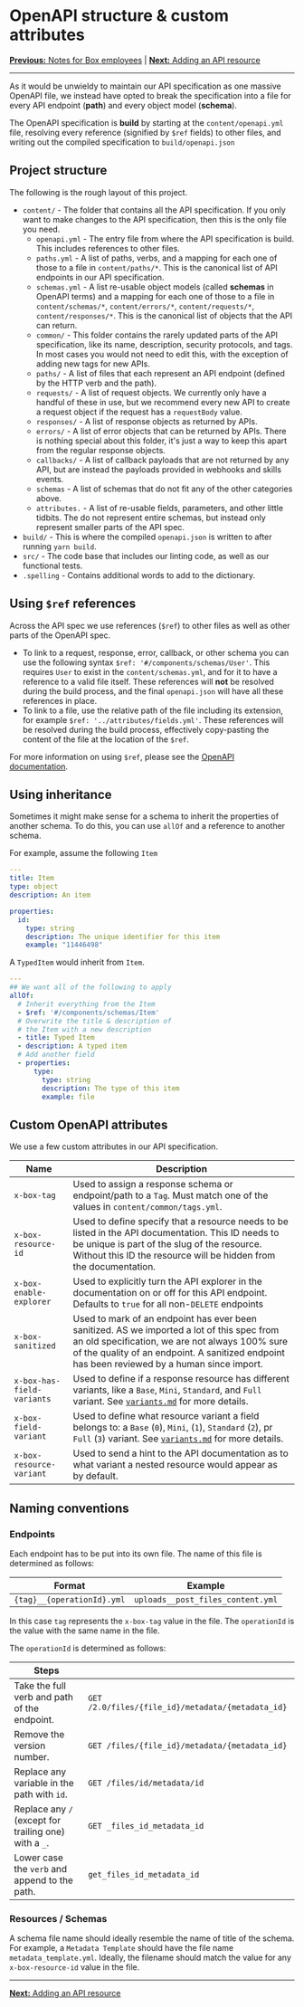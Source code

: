 # OpenAPI structure & custom attributes

[**Previous:** Notes for Box employees](./boxers.md) |
[**Next:** Adding an API resource](./add-resource.md)

---

As it would be unwieldy to maintain our API specification as one massive OpenAPI
file, we instead have opted to break the specification into a file for every API
endpoint (**path**) and every object model (**schema**).

The OpenAPI specification is **build** by starting at the `content/openapi.yml`
file, resolving every reference (signified by `$ref` fields) to other files, and
writing out the compiled specification to `build/openapi.json`

## Project structure

The following is the rough layout of this project.

- `content/` - The folder that contains all the API specification. If you only
  want to make changes to the API specification, then this is the only file you
  need.
  - `openapi.yml` - The entry file from where the API specification is build.
      This includes references to other files.
  - `paths.yml` - A list of paths, verbs, and a mapping for each one of those
      to a file in `content/paths/*`. This is the canonical list of API
      endpoints in our API specification.
  - `schemas.yml` - A list re-usable object models (called **schemas** in
      OpenAPI terms) and a mapping for each one of those
      to a file in `content/schemas/*`, `content/errors/*`,
      `content/requests/*`, `content/responses/*`. This is the canonical list
      of objects that the API can return.
  - `common/` - This folder contains the rarely updated parts of the API
      specification, like its name, description, security protocols, and tags.
      In most cases you would not need to edit this, with the exception of
      adding new tags for new APIs.
  - `paths/` - A list of files that each represent an API endpoint (defined by
      the HTTP verb and the path).
  - `requests/` - A list of request objects. We currently only have
      a handful of these in use, but we recommend every new API to create a
      request object if the request has a `requestBody` value.
  - `responses/` - A list of response objects as returned by APIs.
  - `errors/` - A list of error objects that can be returned by APIs. There is
      nothing special about this folder, it's just a way to keep this apart from
      the regular response objects.
  - `callbacks/` - A list of callback payloads that are not returned
      by any API, but are instead the payloads provided in webhooks and skills
      events.
  - `schemas` - A list of schemas that do not fit any of the other categories
      above.
  - `attributes.` - A list of re-usable fields, parameters, and other little
      tidbits. The do not represent entire schemas, but instead only represent
      smaller parts of the API spec.
- `build/` - This is where the compiled `openapi.json` is written to after
  running `yarn build`.
- `src/` - The code base that includes our linting code, as well as our
  functional tests.
- `.spelling` - Contains additional words to add to the dictionary.

## Using `$ref` references

Across the API spec we use references (`$ref`) to other files as well as other
parts of the OpenAPI spec.

- To link to a request, response, error, callback, or other schema you can use
  the following syntax `$ref: '#/components/schemas/User'`. This requires `User`
  to exist in the `content/schemas.yml`, and for it to have a reference to a
  valid file itself. These references will **not** be resolved during the build
  process, and the final `openapi.json` will have all these references in place.
- To link to a file, use the relative path of the file including its extension,
  for example `$ref: '../attributes/fields.yml'`. These references will be
  resolved during the build process, effectively copy-pasting the content of the
  file at the location of the `$ref`.

For more information on using `$ref`, please see the [OpenAPI
documentation](https://swagger.io/docs/specification/using-ref/).

## Using inheritance

Sometimes it might make sense for a schema to inherit the properties of another
schema. To do this, you can use `allOf` and a reference to another schema.

For example, assume the following `Item`

```yml
---
title: Item
type: object
description: An item

properties:
  id:
    type: string
    description: The unique identifier for this item
    example: "11446498"
```

A `TypedItem` would inherit from `Item`.

```yml
---
## We want all of the following to apply
allOf:
  # Inherit everything from the Item
  - $ref: '#/components/schemas/Item'
  # Overwrite the title & description of
  # the Item with a new description
  - title: Typed Item
  - description: A typed item
  # Add another field
  - properties:
      type:
        type: string
        description: The type of this item
        example: file
```

## Custom OpenAPI attributes

We use a few custom attributes in our API specification.

<!-- markdownlint-disable line-length -->

| Name                       | Description                                                                                                                                                                                                                                  |
|----------------------------|----------------------------------------------------------------------------------------------------------------------------------------------------------------------------------------------------------------------------------------------|
| `x-box-tag`                | Used to assign a response schema or endpoint/path to a `Tag`. Must match one of the values in `content/common/tags.yml`.                                                                                                                     |
| `x-box-resource-id`        | Used to define specify that a resource needs to be listed in the API documentation. This ID needs to be unique is part of the slug of the resource. Without this ID the resource will be hidden from the documentation.                      |
| `x-box-enable-explorer`    | Used to explicitly turn the API explorer in the documentation on or off for this API endpoint. Defaults to `true` for all non-`DELETE` endpoints                                                                                             |
| `x-box-sanitized`          | Used to mark of an endpoint has ever been sanitized. AS we imported a lot of this spec from an old specification, we are not always 100% sure of the quality of an endpoint. A sanitized endpoint has been reviewed by a human since import. |
| `x-box-has-field-variants` | Used to define if a response resource has different variants, like a `Base`, `Mini`, `Standard`, and `Full` variant. See [`variants.md`](./variants.md) for more details.                                                                    |
| `x-box-field-variant`      | Used to define what resource variant a field belongs to: a `Base` (`0`), `Mini`, (`1`), `Standard` (`2`), pr `Full` (`3`) variant. See [`variants.md`](./variants.md) for more details.                                                      |
| `x-box-resource-variant`   | Used to send a hint to the API documentation as to what variant a nested resource would appear as by default.                                                                                                                                |

<!-- markdownlint-enable line-length -->

## Naming conventions

### Endpoints

Each endpoint has to be put into its own file. The name of this file is
determined as follows:

| Format                     | Example                           |
|----------------------------|-----------------------------------|
| `{tag}__{operationId}.yml` | `uploads__post_files_content.yml` |

In this case `tag` represents the `x-box-tag` value in the file. The
`operationId` is the value with the same name in the file.

The `operationId` is determined as follows:

<!-- markdownlint-disable line-length -->

| Steps                                                 |                                                   |
|-------------------------------------------------------|---------------------------------------------------|
| Take the full verb and path of the endpoint.          | `GET /2.0/files/{file_id}/metadata/{metadata_id}` |
| Remove the version number.                            | `GET /files/{file_id}/metadata/{metadata_id}`     |
| Replace any variable in the path with `id`.           | `GET /files/id/metadata/id`                       |
| Replace any `/` (except for trailing one) with a `_`. | `GET _files_id_metadata_id`                       |
| Lower case the `verb` and append to the path.         | `get_files_id_metadata_id`                        |

<!-- markdownlint-enable line-length -->

### Resources / Schemas

A schema file name should ideally resemble the name of title of the schema.
For example, a `Metadata Template` should have the file name
`metadata_template.yml`. Ideally, the filename should match the value for any
`x-box-resource-id` value in the file.

---

[**Next:** Adding an API resource](./add-resource.md)
